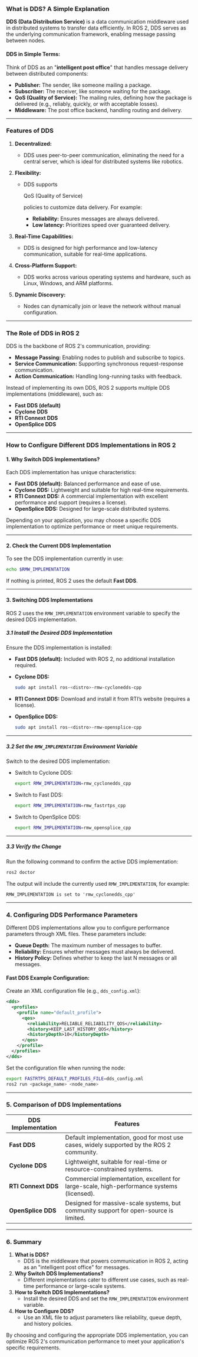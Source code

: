### **What is DDS? A Simple Explanation**

**DDS (Data Distribution Service)** is a data communication middleware used in distributed systems to transfer data efficiently. In ROS 2, DDS serves as the underlying communication framework, enabling message passing between nodes.

#### **DDS in Simple Terms:**

Think of DDS as an "**intelligent post office**" that handles message delivery between distributed components:

- **Publisher:** The sender, like someone mailing a package.
- **Subscriber:** The receiver, like someone waiting for the package.
- **QoS (Quality of Service):** The mailing rules, defining how the package is delivered (e.g., reliably, quickly, or with acceptable losses).
- **Middleware:** The post office backend, handling routing and delivery.

------

### **Features of DDS**

1. **Decentralized:**

   - DDS uses peer-to-peer communication, eliminating the need for a central server, which is ideal for distributed systems like robotics.

2. **Flexibility:**

   - DDS supports 

     QoS (Quality of Service)

      policies to customize data delivery. For example:

     - **Reliability:** Ensures messages are always delivered.
     - **Low latency:** Prioritizes speed over guaranteed delivery.

3. **Real-Time Capabilities:**

   - DDS is designed for high performance and low-latency communication, suitable for real-time applications.

4. **Cross-Platform Support:**

   - DDS works across various operating systems and hardware, such as Linux, Windows, and ARM platforms.

5. **Dynamic Discovery:**

   - Nodes can dynamically join or leave the network without manual configuration.

------

### **The Role of DDS in ROS 2**

DDS is the backbone of ROS 2's communication, providing:

- **Message Passing:** Enabling nodes to publish and subscribe to topics.
- **Service Communication:** Supporting synchronous request-response communication.
- **Action Communication:** Handling long-running tasks with feedback.

Instead of implementing its own DDS, ROS 2 supports multiple DDS implementations (middleware), such as:

- **Fast DDS (default)**
- **Cyclone DDS**
- **RTI Connext DDS**
- **OpenSplice DDS**

------

### **How to Configure Different DDS Implementations in ROS 2**

#### **1. Why Switch DDS Implementations?**

Each DDS implementation has unique characteristics:

- **Fast DDS (default):** Balanced performance and ease of use.
- **Cyclone DDS:** Lightweight and suitable for high real-time requirements.
- **RTI Connext DDS:** A commercial implementation with excellent performance and support (requires a license).
- **OpenSplice DDS:** Designed for large-scale distributed systems.

Depending on your application, you may choose a specific DDS implementation to optimize performance or meet unique requirements.

------

#### **2. Check the Current DDS Implementation**

To see the DDS implementation currently in use:

```bash
echo $RMW_IMPLEMENTATION
```

If nothing is printed, ROS 2 uses the default **Fast DDS**.

------

#### **3. Switching DDS Implementations**

ROS 2 uses the `RMW_IMPLEMENTATION` environment variable to specify the desired DDS implementation.

##### **3.1 Install the Desired DDS Implementation**

Ensure the DDS implementation is installed:

- **Fast DDS (default):** Included with ROS 2, no additional installation required.

- **Cyclone DDS:**

  ```bash
  sudo apt install ros-<distro>-rmw-cyclonedds-cpp
  ```

- **RTI Connext DDS:** Download and install it from RTI’s website (requires a license).

- **OpenSplice DDS:**

  ```bash
  sudo apt install ros-<distro>-rmw-opensplice-cpp
  ```

------

##### **3.2 Set the `RMW_IMPLEMENTATION` Environment Variable**

Switch to the desired DDS implementation:

- Switch to Cyclone DDS:

  ```bash
  export RMW_IMPLEMENTATION=rmw_cyclonedds_cpp
  ```

- Switch to Fast DDS:

  ```bash
  export RMW_IMPLEMENTATION=rmw_fastrtps_cpp
  ```

- Switch to OpenSplice DDS:

  ```bash
  export RMW_IMPLEMENTATION=rmw_opensplice_cpp
  ```

------

##### **3.3 Verify the Change**

Run the following command to confirm the active DDS implementation:

```bash
ros2 doctor
```

The output will include the currently used `RMW_IMPLEMENTATION`, for example:

```plaintext
RMW_IMPLEMENTATION is set to 'rmw_cyclonedds_cpp'
```

------

### **4. Configuring DDS Performance Parameters**

Different DDS implementations allow you to configure performance parameters through XML files. These parameters include:

- **Queue Depth:** The maximum number of messages to buffer.
- **Reliability:** Ensures whether messages must always be delivered.
- **History Policy:** Defines whether to keep the last N messages or all messages.

#### **Fast DDS Example Configuration:**

Create an XML configuration file (e.g., `dds_config.xml`):

```xml
<dds>
  <profiles>
    <profile name="default_profile">
      <qos>
        <reliability>RELIABLE_RELIABILITY_QOS</reliability>
        <history>KEEP_LAST_HISTORY_QOS</history>
        <historyDepth>10</historyDepth>
      </qos>
    </profile>
  </profiles>
</dds>
```

Set the configuration file when running the node:

```bash
export FASTRTPS_DEFAULT_PROFILES_FILE=dds_config.xml
ros2 run <package_name> <node_name>
```

------

### **5. Comparison of DDS Implementations**

| **DDS Implementation** | **Features**                                                 |
| ---------------------- | ------------------------------------------------------------ |
| **Fast DDS**           | Default implementation, good for most use cases, widely supported by the ROS 2 community. |
| **Cyclone DDS**        | Lightweight, suitable for real-time or resource-constrained systems. |
| **RTI Connext DDS**    | Commercial implementation, excellent for large-scale, high-performance systems (licensed). |
| **OpenSplice DDS**     | Designed for massive-scale systems, but community support for open-source is limited. |

------

### **6. Summary**

1. **What is DDS?**
   - DDS is the middleware that powers communication in ROS 2, acting as an "intelligent post office" for messages.
2. **Why Switch DDS Implementations?**
   - Different implementations cater to different use cases, such as real-time performance or large-scale systems.
3. **How to Switch DDS Implementations?**
   - Install the desired DDS and set the `RMW_IMPLEMENTATION` environment variable.
4. **How to Configure DDS?**
   - Use an XML file to adjust parameters like reliability, queue depth, and history policies.

By choosing and configuring the appropriate DDS implementation, you can optimize ROS 2's communication performance to meet your application's specific requirements.
